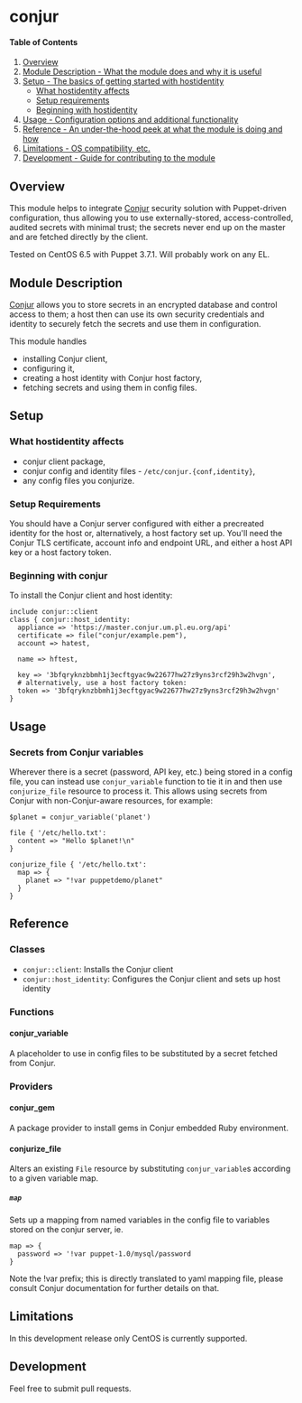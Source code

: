 # conjur

#### Table of Contents

1. [Overview](#overview)
2. [Module Description - What the module does and why it is useful](#module-description)
3. [Setup - The basics of getting started with hostidentity](#setup)
    * [What hostidentity affects](#what-hostidentity-affects)
    * [Setup requirements](#setup-requirements)
    * [Beginning with hostidentity](#beginning-with-hostidentity)
4. [Usage - Configuration options and additional functionality](#usage)
5. [Reference - An under-the-hood peek at what the module is doing and how](#reference)
5. [Limitations - OS compatibility, etc.](#limitations)
6. [Development - Guide for contributing to the module](#development)

## Overview

This module helps to integrate [Conjur](http://www.conjur.net) security solution
with Puppet-driven configuration, thus allowing you to use externally-stored,
access-controlled, audited secrets with minimal trust; the secrets
never end up on the master and are fetched directly by the client.

Tested on CentOS 6.5 with Puppet 3.7.1. Will probably work on any EL.

## Module Description

[Conjur](http://www.conjur.net) allows you to store secrets in an encrypted
database and control access to them; a host then can use its own security
credentials and identity to securely fetch the secrets and use them in configuration.

This module handles
- installing Conjur client,
- configuring it,
- creating a host identity with Conjur host factory,
- fetching secrets and using them in config files.

## Setup

### What hostidentity affects

* conjur client package,
* conjur config and identity files - `/etc/conjur.{conf,identity}`,
* any config files you conjurize.

### Setup Requirements

You should have a Conjur server configured with either a precreated identity
for the host or, alternatively, a host factory set up. You'll need the Conjur TLS
certificate, account info and endpoint URL, and either a host API key or a host
factory token.

### Beginning with conjur

To install the Conjur client and host identity:

    include conjur::client
    class { conjur::host_identity:
      appliance => 'https://master.conjur.um.pl.eu.org/api'
      certificate => file("conjur/example.pem"),
      account => hatest,

      name => hftest,

      key => '3bfqryknzbbmh1j3ecftgyac9w22677hw27z9yns3rcf29h3w2hvgn',
      # alternatively, use a host factory token:
      token => '3bfqryknzbbmh1j3ecftgyac9w22677hw27z9yns3rcf29h3w2hvgn'
    }

## Usage

### Secrets from Conjur variables

Wherever there is a secret (password, API key, etc.) being stored in a config file,
you can instead use `conjur_variable` function to tie it in and then use `conjurize_file`
resource to process it. This allows using secrets from Conjur with non-Conjur-aware resources,
for example:

    $planet = conjur_variable('planet')

    file { '/etc/hello.txt':
      content => "Hello $planet!\n"
    }

    conjurize_file { '/etc/hello.txt':
      map => {
        planet => "!var puppetdemo/planet"
      }
    }

## Reference

### Classes

- `conjur::client`: Installs the Conjur client
- `conjur::host_identity`: Configures the Conjur client and sets up host identity

### Functions

#### conjur_variable

A placeholder to use in config files to be substituted by a secret fetched from Conjur.

### Providers

#### conjur_gem

A package provider to install gems in Conjur embedded Ruby environment.

#### conjurize_file

Alters an existing `File` resource by substituting `conjur_variable`s according to
a given variable map.

##### `map`

Sets up a mapping from named variables in the config file to variables stored on the
conjur server, ie.

    map => {
      password => '!var puppet-1.0/mysql/password
    }

Note the !var prefix; this is directly translated to yaml mapping file, please consult Conjur
documentation for further details on that.

## Limitations

In this development release only CentOS is currently supported.

## Development

Feel free to submit pull requests.
